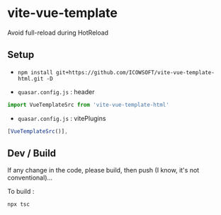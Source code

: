 # vite-vue-template

Avoid full-reload during HotReload

## Setup
 * `npm install git+https://github.com/ICOWSOFT/vite-vue-template-html.git -D`

 * `quasar.config.js` : header

```js
import VueTemplateSrc from 'vite-vue-template-html'
```

* `quasar.config.js` : vitePlugins

```js
​[VueTemplateSrc()],
```

## Dev / Build

If any change in the code, please build, then push (I know, it's not conventional)...

To build :
```bash
npx tsc
```
